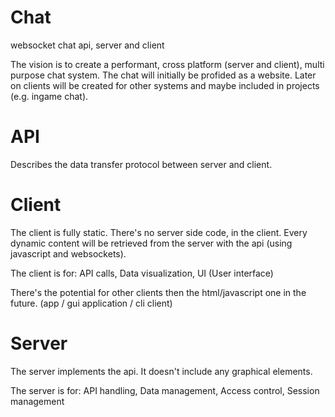 Chat
====

websocket chat api, server and client

The vision is to create a performant, cross platform (server and client), multi purpose chat system.
The chat will initially be profided as a website. Later on clients will be created for other systems and maybe included in projects (e.g. ingame chat).

API
===
Describes the data transfer protocol between server and client.

Client
======
The client is fully static. There's no server side code, in the client.
Every dynamic content will be retrieved from the server with the api (using javascript and websockets).

The client is for: API calls, Data visualization, UI (User interface)

There's the potential for other clients then the html/javascript one in the future. (app / gui application / cli client)

Server
======
The server implements the api. It doesn't include any graphical elements.

The server is for: API handling, Data management, Access control, Session management
